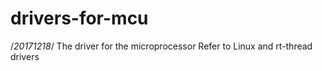 # drivers-for-mcu
/*20171218*/
The driver for the microprocessor
Refer to Linux and rt-thread drivers